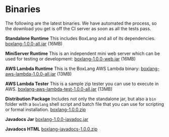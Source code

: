 # Binaries

The following are the latest binaries. We have automated the process, so the download you get is off the CI server as soon as all the tests pass.

**Standalone Runtime**
This includes BoxLang and all of its dependencies.
[boxlang-1.0.0-all.jar](https://downloads.ortussolutions.com/ortussolutions/boxlang/1.0.0/boxlang-1.0.0-all.jar)
(16MB)

**MiniServer Runtime**
This is an independent mini web server which can be used for testing or development:
[boxlang-1.0.0-web.jar](https://downloads.ortussolutions/ortussolutions/boxlang-runtimes/boxlang-miniserver/1.0.0/boxlang-miniserver-1.0.0.zip)
(16MB)

**AWS Lambda Runtime**
This is the BoxLang AWS Lambda binary:
[boxlang-aws-lambda-1.0.0-all.jar](https://downloads.ortussolutions.com/ortussolutions/boxlang-runtimes/boxlang-aws-lambda/1.0.0/boxlang-aws-lambda-1.0.0-all.jar)
(13MB)

**AWS Lambda Tester**
This is a sample zip tester you can use to execute in AWS.
[boxlang-aws-lambda-test-1.0.0-all.jar](https://downloads.ortussolutions.com/ortussolutions/boxlang-runtimes/boxlang-aws-lambda/1.0.0/boxlang-aws-lambda-test-1.0.0.zip)
(13MB)

**Distribution Package**
Includes not only the standalone jar, but also a `bin` folder with a `boxlang` shell script and batch file that you can use for scripting or formal installation.
[boxlang-1.0.0.zip](https://downloads.ortussolutions.com/ortussolutions/boxlang/1.0.0/boxlang-1.0.0.zip)

**Javadocs Jar**
[boxlang-1.0.0-javadoc.jar](https://downloads.ortussolutions.com/ortussolutions/boxlang/1.0.0/boxlang-1.0.0-javadoc.jar)

**Javadocs HTML**
[boxlang-javadocs-1.0.0.zip](https://downloads.ortussolutions.com/ortussolutions/boxlang/1.0.0/boxlang-javadocs-1.0.0.zip)
